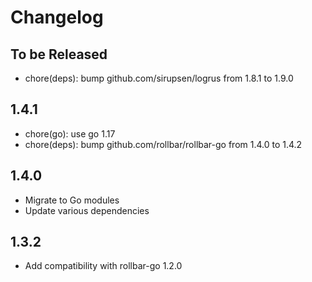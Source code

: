 # Changelog

## To be Released

* chore(deps): bump github.com/sirupsen/logrus from 1.8.1 to 1.9.0

## 1.4.1

* chore(go): use go 1.17
* chore(deps): bump github.com/rollbar/rollbar-go from 1.4.0 to 1.4.2

## 1.4.0

* Migrate to Go modules
* Update various dependencies

## 1.3.2

* Add compatibility with rollbar-go 1.2.0
